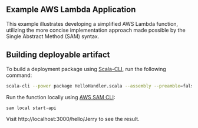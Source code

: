 ## Example AWS Lambda Application

This example illustrates developing a simplified AWS Lambda function, utilizing the more concise implementation approach
made possible by the Single Abstract Method (SAM) syntax.

## Building deployable artifact

To build a deployment package using [Scala-CLI](https://scala-cli.virtuslab.org/), run the following command:

```bash
scala-cli --power package HelloHandler.scala --assembly --preamble=false
```

Run the function locally
using [AWS SAM CLI](https://docs.aws.amazon.com/serverless-application-model/latest/developerguide/install-sam-cli.html):

```bash
sam local start-api
```

Visit http://localhost:3000/hello/Jerry to see the result.